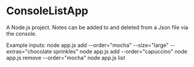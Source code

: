 # ConsoleListApp
A Node.js project. Notes can be added to and deleted from a Json file via the console. 

Example inputs:
node app.js add --order="mocha" --size="large" --extras="chocolate sprinkles"
node app.js add --order="capuccino"
node app.js remove --order="mocha"
node app.js list
